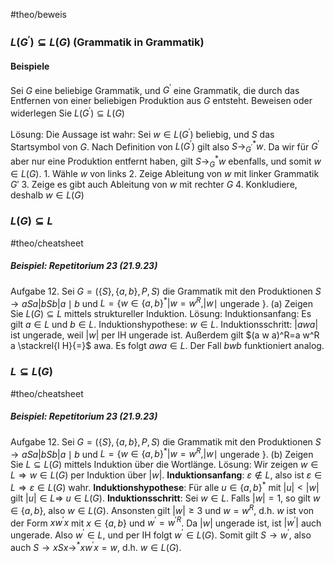 #theo/beweis 

### $L\left(G^{\prime}\right) \subseteq L(G)$ (Grammatik in Grammatik)
#### Beispiele
Sei $G$ eine beliebige Grammatik, und $G^{\prime}$ eine Grammatik, die durch das Entfernen von einer beliebigen Produktion aus $G$ entsteht. Beweisen oder widerlegen Sie $L\left(G^{\prime}\right) \subseteq L(G)$

Lösung:
	Die Aussage ist wahr: Sei $w \in L\left(G^{\prime}\right)$ beliebig, und $S$ das Startsymbol von $G$. Nach Definition von $L\left(G^{\prime}\right)$ gilt also $S \rightarrow_{G^{\prime}}^* w$. Da wir für $G^{\prime}$ aber nur eine Produktion entfernt haben, gilt $S \rightarrow_G^* w$ ebenfalls, und somit $w \in L(G)$.
	1. Wähle $w$ von links
	2. Zeige Ableitung von $w$ mit linker Grammatik $G'$
	3. Zeige es gibt auch Ableitung von $w$ mit rechter $G$
	4. Konkludiere, deshalb $w \in L(G)$



### $L(G) \subseteq L$
#theo/cheatsheet 
##### Beispiel: Repetitorium 23 (21.9.23)
Aufgabe 12. Sei $G=(\{S\},\{a, b\}, P, S)$ die Grammatik mit den Produktionen
$S \rightarrow a S a|b S b| a \mid b$ und $L=\left\{w \in\{a, b\}^*\left|w=w^R,\right| w \mid\right.$ ungerade $\}$.
(a) Zeigen Sie $L(G) \subseteq L$ mittels struktureller Induktion.
Lösung:
	Induktionsanfang: Es gilt $a \in L$ und $b \in L$.
	Induktionshypothese: $w \in L$.
	Induktionsschritt: $|a w a|$ ist ungerade, weil $|w|$ per IH ungerade ist. 
	Außerdem gilt $(a w a)^R=a w^R a \stackrel{I H}{=}$ awa. Es folgt $a w a \in L$. Der Fall $b w b$ funktioniert analog.


### $L \subseteq L(G)$
#theo/cheatsheet  
##### Beispiel: Repetitorium 23 (21.9.23)
Aufgabe 12. Sei $G=(\{S\},\{a, b\}, P, S)$ die Grammatik mit den Produktionen
$S \rightarrow a S a|b S b| a \mid b$ und $L=\left\{w \in\{a, b\}^*\left|w=w^R,\right| w \mid\right.$ ungerade $\}$.
(b) Zeigen Sie $L \subseteq L(G)$ mittels Induktion über die Wortlänge.
Lösung:
	Wir zeigen $w \in L \Rightarrow w \in L(G)$ per Induktion über $|w|$.
	**Induktionsanfang**: $\varepsilon \notin L$, also ist $\varepsilon \in L \Rightarrow \varepsilon \in L(G)$ wahr.
	**Induktionshypothese**: Für alle $u \in\{a, b\}^*$ mit $|u|<|w|$ gilt $|u| \in L \Rightarrow$ $u \in L(G)$.
	**Induktionsschritt**: 
	Sei $w \in L$. Falls $|w|=1$, so gilt $w \in\{a, b\}$, also $w \in L(G)$. 
		Ansonsten gilt $|w| \geq 3$ und $w=w^R$, d.h. $w$ ist von der Form $x w^{\prime} x$ mit $x \in\{a, b\}$ und $w^{\prime}=w^{\prime R}$. 
		Da $|w|$ ungerade ist, ist $\left|w^{\prime}\right|$ auch ungerade. 
		Also $w^{\prime} \in L$, und per IH folgt $w^{\prime} \in L(G)$.
		 Somit gilt $S \rightarrow w^{\prime}$, also auch $S \rightarrow x S x \rightarrow^* x w^{\prime} x=w$, 
	d.h. $w \in L(G)$.




